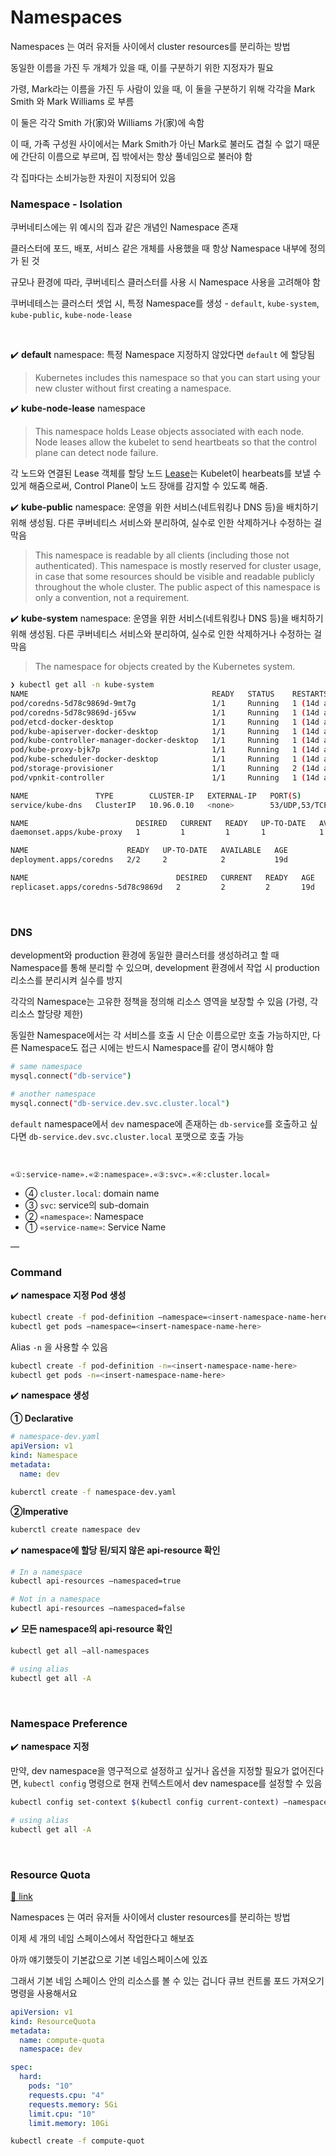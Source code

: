 # Namespaces

Namespaces 는 여러 유저들 사이에서 cluster resources를 분리하는 방법

동일한 이름을 가진 두 개체가 있을 때, 이를 구분하기 위한 지정자가 필요

가령, Mark라는 이름을 가진 두 사람이 있을 때, 이 둘을 구분하기 위해 각각을 Mark Smith 와 Mark Williams 로 부름

이 둘은 각각 Smith 가(家)와 Williams 가(家)에 속함

이 때, 가족 구성원 사이에서는 Mark Smith가 아닌 Mark로 불러도 겹칠 수 없기 때문에 간단히 이름으로 부르며, 집 밖에서는 항상 풀네임으로 불러야 함

각 집마다는 소비가능한 자원이 지정되어 있음


### Namespace - Isolation

쿠버네티스에는 위 예시의 집과 같은 개념인 Namespace 존재 

클러스터에 포드, 배포, 서비스 같은 개체를 사용했을 때 항상 Namespace 내부에 정의가 된 것

규모나 환경에 따라, 쿠버네티스 클러스터를 사용 시 Namespace 사용을 고려해야 함

쿠버네테스는 클러스터 셋업 시, 특정 Namespace를 생성 - `default`, `kube-system`, `kube-public`, `kube-node-lease`

<br/>


✔️ **default** namespace: 특정 Namespace 지정하지 않았다면 `default` 에 할당됨 

> Kubernetes includes this namespace so that you can start using your new cluster without first creating a namespace.

✔️ **kube-node-lease** namespace

> This namespace holds Lease objects associated with each node. Node leases allow the kubelet to send heartbeats so that the control plane can detect node failure.

각 노드와 연결된 Lease 객체를 할당
노드 [Lease](https://kubernetes.io/docs/concepts/architecture/leases/)는 Kubelet이 hearbeats를 보낼 수 있게 해줌으로써, Control Plane이 노드 장애를 감지할 수 있도록 해줌.

✔️ **kube-public** namespace: 운영을 위한 서비스(네트워킹나 DNS 등)을 배치하기 위해 생성됨. 다른 쿠버네티스 서비스와 분리하여, 실수로 인한 삭제하거나 수정하는 걸 막음

> This namespace is readable by all clients (including those not authenticated). This namespace is mostly reserved for cluster usage, in case that some resources should be visible and readable publicly throughout the whole cluster. The public aspect of this namespace is only a convention, not a requirement.


✔️ **kube-system** namespace: 운영을 위한 서비스(네트워킹나 DNS 등)을 배치하기 위해 생성됨. 다른 쿠버네티스 서비스와 분리하여, 실수로 인한 삭제하거나 수정하는 걸 막음

> The namespace for objects created by the Kubernetes system.

```Bash
❯ kubectl get all -n kube-system
NAME                                         READY   STATUS    RESTARTS      AGE
pod/coredns-5d78c9869d-9mt7g                 1/1     Running   1 (14d ago)   19d
pod/coredns-5d78c9869d-j65vw                 1/1     Running   1 (14d ago)   19d
pod/etcd-docker-desktop                      1/1     Running   1 (14d ago)   19d
pod/kube-apiserver-docker-desktop            1/1     Running   1 (14d ago)   19d
pod/kube-controller-manager-docker-desktop   1/1     Running   1 (14d ago)   19d
pod/kube-proxy-bjk7p                         1/1     Running   1 (14d ago)   19d
pod/kube-scheduler-docker-desktop            1/1     Running   1 (14d ago)   19d
pod/storage-provisioner                      1/1     Running   2 (14d ago)   19d
pod/vpnkit-controller                        1/1     Running   1 (14d ago)   19d

NAME               TYPE        CLUSTER-IP   EXTERNAL-IP   PORT(S)                  AGE
service/kube-dns   ClusterIP   10.96.0.10   <none>        53/UDP,53/TCP,9153/TCP   19d

NAME                        DESIRED   CURRENT   READY   UP-TO-DATE   AVAILABLE   NODE SELECTOR            AGE
daemonset.apps/kube-proxy   1         1         1       1            1           kubernetes.io/os=linux   19d

NAME                      READY   UP-TO-DATE   AVAILABLE   AGE
deployment.apps/coredns   2/2     2            2           19d

NAME                                 DESIRED   CURRENT   READY   AGE
replicaset.apps/coredns-5d78c9869d   2         2         2       19d
```

<br/>

### DNS

development와 production 환경에 동일한 클러스터를 생성하려고 할 때 Namespace를 통해 분리할 수 있으며, 
development 환경에서 작업 시 production 리소스를 분리시켜 실수를 방지

각각의 Namespace는 고유한 정책을 정의해 리소스 영역을 보장할 수 있음 (가령, 각 리소스 할당량 제한)

동일한 Namespace에서는 각 서비스를 호출 시 단순 이름으로만 호출 가능하지만,
다른 Namespace도 접근 시에는 반드시 Namespace를 같이 명시해야 함

```Bash
# same namespace 
mysql.connect("db-service")

# another namespace 
mysql.connect("db-service.dev.svc.cluster.local")
```

`default` namespace에서 `dev` namespace에 존재하는 `db-service`를 호출하고 싶다면 `db-service.dev.svc.cluster.local` 포맷으로 호출 가능

<br/>

`«①:service-name».«②:namespace».«③:svc».«④:cluster.local»`

- ④ `cluster.local`: domain name
- ③ `svc`: service의 sub-domain
- ② `«namespace»`: Namespace
- ① `«service-name»`: Service Name


—

### Command

✔️ **namespace 지정 Pod 생성**

```Bash
kubectl create -f pod-definition —namespace=<insert-namespace-name-here>
kubectl get pods —namespace=<insert-namespace-name-here>
```

Alias `-n` 을 사용할 수 있음

```Bash
kubectl create -f pod-definition -n=<insert-namespace-name-here>
kubectl get pods -n=<insert-namespace-name-here>
```

✔️ **namespace 생성**

**① Declarative**

```yaml
# namespace-dev.yaml
apiVersion: v1
kind: Namespace
metadata:
  name: dev
```

```Bash
kuberctl create -f namespace-dev.yaml
```

**②Imperative**


```Bash
kuberctl create namespace dev
```

✔️ **namespace에 할당 된/되지 않은 api-resource 확인**

```Bash
# In a namespace
kubectl api-resources —namespaced=true

# Not in a namespace
kubectl api-resources —namespaced=false
```

✔️ **모든 namespace의 api-resource 확인**

```Bash
kubectl get all —all-namespaces

# using alias
kubectl get all -A
```

<br/>

### Namespace Preference

✔️ **namespace 지정**

만약, dev namespace을 영구적으로 설정하고 싶거나 옵션을 지정할 필요가 없어진다면,
`kubectl config` 명령으로 현재 컨텍스트에서 dev namespace를 설정할 수 있음


```Bash
kubectl config set-context $(kubectl config current-context) —namespace=dev

# using alias
kubectl get all -A
```

<br/>

### Resource Quota

[🔗 link](https://kubernetes.io/docs/concepts/policy/resource-quotas/)

Namespaces 는 여러 유저들 사이에서 cluster resources를 분리하는 방법

이제 세 개의 네임 스페이스에서 작업한다고 해보죠

아까 얘기했듯이 기본값으로 기본 네임스페이스에 있죠

그래서 기본 네임 스페이스 안의 리소스를 볼 수 있는 겁니다 큐브 컨트롤 포드 가져오기 명령을 사용해서요

```yaml
apiVersion: v1
kind: ResourceQuota
metadata:
  name: compute-quota
  namespace: dev

spec:
  hard:
    pods: "10"
    requests.cpu: "4"
    requests.memory: 5Gi
    limit.cpu: "10"
    limit.memory: 10Gi
```

```Bash
kubectl create -f compute-quot
```

